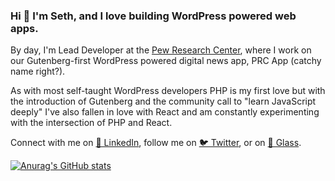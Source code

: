 ### Hi 👋 I'm Seth, and I love building WordPress powered web apps.

By day, I'm Lead Developer at the [Pew Research Center](https://www.pewresearch.org), where I work on our Gutenberg-first WordPress powered digital news app, PRC App (catchy name right?).

As with most self-taught WordPress developers PHP is my first love but with the introduction of Gutenberg and the community call to "learn JavaScript deeply" I've also fallen in love with React and am constantly experimenting with the intersection of PHP and React.

Connect with me on [💼 LinkedIn](https://www.linkedin.com/in/sethrubenstein/), follow me on [🐦 Twitter](https://www.twitter.com/sethrubenstein), or on [📸 Glass](https://glass.photo/sethrubenstein).

[![Anurag's GitHub stats](https://github-readme-stats.vercel.app/api?username=sethrubenstein&count_private=true&show_icons=true)](https://github.com/anuraghazra/github-readme-stats)
